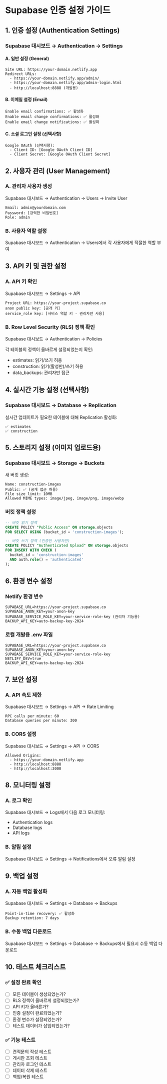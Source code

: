 # Supabase 인증 설정 가이드

## 1. 인증 설정 (Authentication Settings)

### Supabase 대시보드 → Authentication → Settings

#### A. 일반 설정 (General)
```
Site URL: https://your-domain.netlify.app
Redirect URLs: 
  - https://your-domain.netlify.app/admin/
  - https://your-domain.netlify.app/admin-login.html
  - http://localhost:8888 (개발용)
```

#### B. 이메일 설정 (Email)
```
Enable email confirmations: ✅ 활성화
Enable email change confirmations: ✅ 활성화
Enable email change notifications: ✅ 활성화
```

#### C. 소셜 로그인 설정 (선택사항)
```
Google OAuth (선택사항):
  - Client ID: [Google OAuth Client ID]
  - Client Secret: [Google OAuth Client Secret]
```

## 2. 사용자 관리 (User Management)

### A. 관리자 사용자 생성
Supabase 대시보드 → Authentication → Users → Invite User

```
Email: admin@yourdomain.com
Password: [강력한 비밀번호]
Role: admin
```

### B. 사용자 역할 설정
Supabase 대시보드 → Authentication → Users에서 각 사용자에게 적절한 역할 부여

## 3. API 키 및 권한 설정

### A. API 키 확인
Supabase 대시보드 → Settings → API

```
Project URL: https://your-project.supabase.co
anon public key: [공개 키]
service_role key: [서비스 역할 키 - 관리자만 사용]
```

### B. Row Level Security (RLS) 정책 확인
Supabase 대시보드 → Authentication → Policies

각 테이블의 정책이 올바르게 설정되었는지 확인:
- estimates: 읽기/쓰기 허용
- construction: 읽기(활성만)/쓰기 허용
- data_backups: 관리자만 접근

## 4. 실시간 기능 설정 (선택사항)

### Supabase 대시보드 → Database → Replication

실시간 업데이트가 필요한 테이블에 대해 Replication 활성화:
```
✅ estimates
✅ construction
```

## 5. 스토리지 설정 (이미지 업로드용)

### Supabase 대시보드 → Storage → Buckets

새 버킷 생성:
```
Name: construction-images
Public: ✅ (공개 접근 허용)
File size limit: 10MB
Allowed MIME types: image/jpeg, image/png, image/webp
```

### 버킷 정책 설정
```sql
-- 버킷 읽기 정책
CREATE POLICY "Public Access" ON storage.objects
FOR SELECT USING (bucket_id = 'construction-images');

-- 버킷 쓰기 정책 (인증된 사용자만)
CREATE POLICY "Authenticated Upload" ON storage.objects
FOR INSERT WITH CHECK (
  bucket_id = 'construction-images' 
  AND auth.role() = 'authenticated'
);
```

## 6. 환경 변수 설정

### Netlify 환경 변수
```
SUPABASE_URL=https://your-project.supabase.co
SUPABASE_ANON_KEY=your-anon-key
SUPABASE_SERVICE_ROLE_KEY=your-service-role-key (관리자 기능용)
BACKUP_API_KEY=auto-backup-key-2024
```

### 로컬 개발용 .env 파일
```
SUPABASE_URL=https://your-project.supabase.co
SUPABASE_ANON_KEY=your-anon-key
SUPABASE_SERVICE_ROLE_KEY=your-service-role-key
NETLIFY_DEV=true
BACKUP_API_KEY=auto-backup-key-2024
```

## 7. 보안 설정

### A. API 속도 제한
Supabase 대시보드 → Settings → API → Rate Limiting

```
RPC calls per minute: 60
Database queries per minute: 300
```

### B. CORS 설정
Supabase 대시보드 → Settings → API → CORS

```
Allowed Origins:
  - https://your-domain.netlify.app
  - http://localhost:8888
  - http://localhost:3000
```

## 8. 모니터링 설정

### A. 로그 확인
Supabase 대시보드 → Logs에서 다음 로그 모니터링:
- Authentication logs
- Database logs
- API logs

### B. 알림 설정
Supabase 대시보드 → Settings → Notifications에서 오류 알림 설정

## 9. 백업 설정

### A. 자동 백업 활성화
Supabase 대시보드 → Settings → Database → Backups

```
Point-in-time recovery: ✅ 활성화
Backup retention: 7 days
```

### B. 수동 백업 다운로드
Supabase 대시보드 → Settings → Database → Backups에서 필요시 수동 백업 다운로드

## 10. 테스트 체크리스트

### ✅ 설정 완료 확인
- [ ] 모든 테이블이 생성되었는가?
- [ ] RLS 정책이 올바르게 설정되었는가?
- [ ] API 키가 올바른가?
- [ ] 인증 설정이 완료되었는가?
- [ ] 환경 변수가 설정되었는가?
- [ ] 테스트 데이터가 삽입되었는가?

### ✅ 기능 테스트
- [ ] 견적문의 작성 테스트
- [ ] 게시판 조회 테스트
- [ ] 관리자 로그인 테스트
- [ ] 데이터 삭제 테스트
- [ ] 백업/복원 테스트
